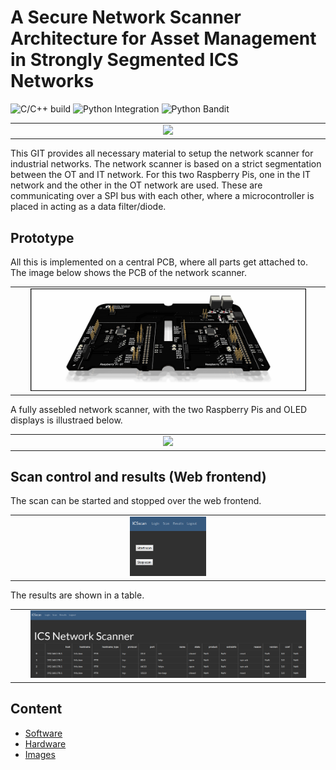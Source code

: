 # A Secure Network Scanner Architecture for Asset Management in Strongly Segmented ICS Networks

![C/C++ build](https://github.com/hsainnos/ICSscannerDiode/workflows/C/C++%20build/badge.svg)
![Python Integration](https://github.com/hsainnos/ICSscannerDiode/workflows/pythonBuild%20and%20Lint/badge.svg)
![Python Bandit](https://github.com/hsainnos/ICSscannerDiode/workflows/pythonBandit/badge.svg)

<table align="center"><tr><td align="center" width="9999">
<img src="images/demo.gif" width=50%></img>
</td></tr></table>


This GIT provides all necessary material to setup the network scanner for industrial networks.
The network scanner is based on a strict segmentation between the OT and IT network.
For this two Raspberry Pis, one in the IT network and the other in the OT network are used.
These are communicating over a SPI bus with each other, where a microcontroller is placed in acting
as a data filter/diode.

## Prototype
All this is implemented on a central PCB, where all parts get attached to.
The image below shows the PCB of the network scanner.

<table align="center"><tr><td align="center" width="9999">
<img src="images/pcb_3d.png" width=90%></img>
</td></tr></table>

A fully assebled network scanner, with the two Raspberry Pis and OLED displays is illustraed below.

<table align="center"><tr><td align="center" width="9999">
<img src="images/device.png" width=90%></img>
</td></tr></table>


## Scan control and results (Web frontend)

The scan can be started and stopped over the web frontend.
<table align="center"><tr><td align="center" width="9999">
<img src="images/scan.png" width=25%></img>
</td></tr></table>

The results are shown in a table.
<table align="center"><tr><td align="center" width="9999">
<img src="images/results.png" width=90%></img>
</td></tr></table>

## Content
* [Software](software/README.md)
* [Hardware](hardware/README.md)
* [Images](images/README.md)

